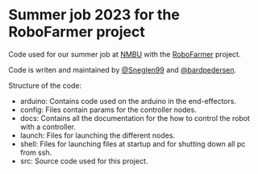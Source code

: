 # Summer job 2023 for the RoboFarmer project

Code used for our summer job at [NMBU](https://www.nmbu.no) with the [RoboFarmer](https://prosjektbanken.forskningsradet.no/project/FORISS/336712) project.

Code is writen and maintained by [@Sneglen99](https://github.com/sneglen99) and [@bardpedersen](https://github.com/bardpedersen).

Structure of the code:
- arduino: Contains code used on the arduino in the end-effectors.
- config: Files contain params for the controller nodes.
- docs: Contains all the documentation for the how to control the robot with a controller.
- launch: Files for launching the different nodes.
- shell: Files for launching files at startup and for shutting down all pc from ssh.
- src: Source code used for this project.

